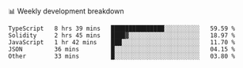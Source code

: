 📊 Weekly development breakdown
<!--START_SECTION:waka-->

```text
TypeScript   8 hrs 39 mins   ███████████████░░░░░░░░░░   59.59 %
Solidity     2 hrs 45 mins   ████▓░░░░░░░░░░░░░░░░░░░░   18.97 %
JavaScript   1 hr 42 mins    ███░░░░░░░░░░░░░░░░░░░░░░   11.70 %
JSON         36 mins         █░░░░░░░░░░░░░░░░░░░░░░░░   04.15 %
Other        33 mins         █░░░░░░░░░░░░░░░░░░░░░░░░   03.80 %
```

<!--END_SECTION:waka-->
